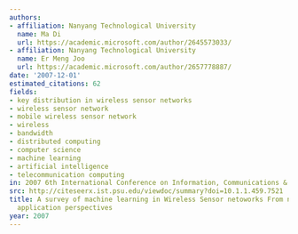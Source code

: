 ```yaml
---
authors:
- affiliation: Nanyang Technological University
  name: Ma Di
  url: https://academic.microsoft.com/author/2645573033/
- affiliation: Nanyang Technological University
  name: Er Meng Joo
  url: https://academic.microsoft.com/author/2657778887/
date: '2007-12-01'
estimated_citations: 62
fields:
- key distribution in wireless sensor networks
- wireless sensor network
- mobile wireless sensor network
- wireless
- bandwidth
- distributed computing
- computer science
- machine learning
- artificial intelligence
- telecommunication computing
in: 2007 6th International Conference on Information, Communications & Signal Processing
src: http://citeseerx.ist.psu.edu/viewdoc/summary?doi=10.1.1.459.7521
title: A survey of machine learning in Wireless Sensor netoworks From networking and
  application perspectives
year: 2007
---
```


